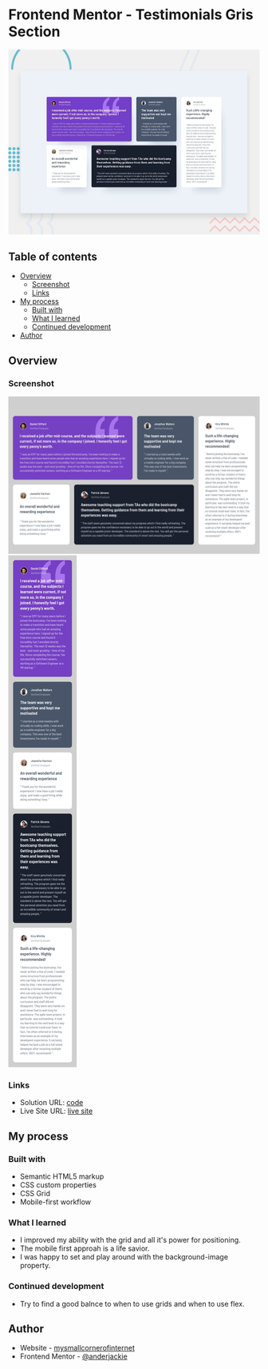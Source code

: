 # Frontend Mentor - Testimonials Gris Section

![Design preview for the Testimonials grid section coding challenge](./design/desktop-preview.jpg)

## Table of contents

- [Overview](#overview)
  - [Screenshot](#screenshot)
  - [Links](#links)
- [My process](#my-process)
  - [Built with](#built-with)
  - [What I learned](#what-i-learned)
  - [Continued development](#continued-development)
- [Author](#author)

## Overview

### Screenshot

![desktop](./screenshots/desktop.jpeg)
![mobile](./screenshots/mobile.jpeg)

### Links

- Solution URL: [code](https://github.com/anderjackie/testimonials-grid-section)
- Live Site URL: [live site](https://htmlpreview.github.io/?https://github.com/anderjackie/testimonials-grid-section/blob/main/index.html)

## My process

### Built with

- Semantic HTML5 markup
- CSS custom properties
- CSS Grid
- Mobile-first workflow

### What I learned

- I improved my ability with the grid and all it's power for positioning.
- The mobile first approah is a life savior.
- I was happy to set and play around with the background-image property.

### Continued development

- Try to find a good balnce to when to use grids and when to use flex.

## Author

- Website - [mysmallcornerofinternet](http://mysmallcornerofinternet.life/)
- Frontend Mentor - [@anderjackie](https://www.frontendmentor.io/profile/anderjackie)
